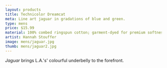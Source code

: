 ```yaml
---
layout: products
title: Technicolor Dreamcat
meta: Line art jaguar in gradations of blue and green.
type: mens
price: $15.99
material: 100% combed ringspun cotton; garment-dyed for premium softness and minimal shrinkage.
artist: Hannah Stouffer
image: mens/jaguar.jpg
thumb: mens/jaguar2.jpg
---
```


*Jaguar* brings L.A.'s' colourful underbelly to the forefront.

